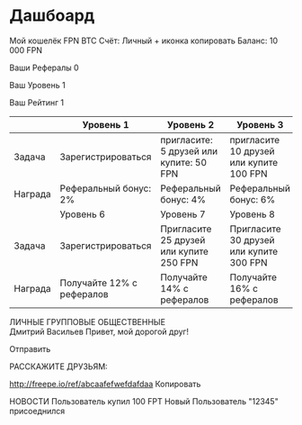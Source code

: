 # Дашбоард

Мой кошелёк
FPN	BTC
Счёт: Личный + иконка копировать
Баланс: 10 000 FPN

Ваши Рефералы
0

Ваш Уровень
1

Ваш Рейтинг
1


|  | Уровень 1 | Уровень 2 | Уровень 3 | Уровень 4 |
| -- | -- | -- | -- | -- |
| Задача | Зарегистрироваться | пригласите: 5 друзей или купите: 50 FPN | пригласите 10 друзей или купите 100 FPN | Пригласите 15 друзей или купите 150 FPN | Пригласите 20 друзей или купите 200 FPN |
| Награда | Реферальный бонус: 2% | Реферальный бонус: 4% |  Реферальный бонус: 6% |  Реферальный бонус: 8% |  Реферальный бонус: 10% |
|  | Уровень 6 | Уровень 7 | Уровень 8 | Уровень 9 | Уровень 10 |
| Задача | Зарегистрироваться | Пригласите 25 друзей или купите 250 FPN | Пригласите 30 друзей или купите 300 FPN | Пригласите 35 друзей или купите 350 FPN | Пригласите 40 друзей или купите 400 FPN |
| Награда | Получайте 12% с рефералов | Получайте 14% с рефералов | Получайте 16% с рефералов | Получайте 18% с рефералов | Получайте 20% с рефералов |


ЛИЧНЫЕ ГРУППОВЫЕ ОБЩЕСТВЕННЫЕ  
Дмитрий Васильев
Привет, мой дорогой друг!

Отправить


РАССКАЖИТЕ ДРУЗЬЯМ:

http://freepe.io/ref/abcaafefwefdafdaa
 Копировать
      
НОВОСТИ
Пользователь купил 100 FPT
Новый Пользователь "12345" 
присоеднился